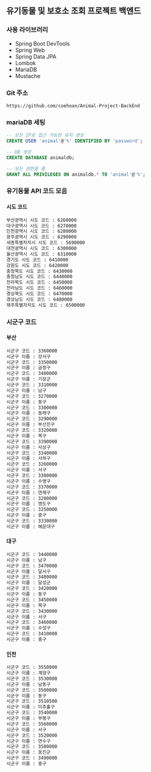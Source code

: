 ## 유기동물 및 보호소 조회 프로젝트 백엔드
### 사용 라이브러리
- Spring Boot DevTools
- Spring Web
- Spring Data JPA
- Lombok
- MariaDB
- Mustache

### Git 주소
```https://github.com/coehoan/Animal-Project-BackEnd```

### mariaDB 세팅
```sql
-- 모든 IP로 접근 가능한 유저 생성
CREATE USER 'animal'@'%' IDENTIFIED BY 'password';

-- DB 생성
CREATE DATABASE animaldb;

-- 모든 권한을 줌
GRANT ALL PRIVILEGES ON animaldb.* TO 'animal'@'%';
```

### 유기동물 API 코드 모음
#### 시도 코드
```txt
부산광역시 시도 코드 : 6260000
대구광역시 시도 코드 : 6270000
인천광역시 시도 코드 : 6280000
광주광역시 시도 코드 : 6290000
세종특별자치시 시도 코드 : 5690000
대전광역시 시도 코드 : 6300000
울산광역시 시도 코드 : 6310000
경기도 시도 코드 : 6410000
강원도 시도 코드 : 6420000
충청북도 시도 코드 : 6430000
충청남도 시도 코드 : 6440000
전라북도 시도 코드 : 6450000
전라남도 시도 코드 : 6460000
경상북도 시도 코드 : 6470000
경상남도 시도 코드 : 6480000
제주특별자치도 시도 코드 : 6500000
```
### 시군구 코드
#### 부산
```txt
시군구 코드 : 3360000
시군구 이름 : 강서구
시군구 코드 : 3350000
시군구 이름 : 금정구
시군구 코드 : 3400000
시군구 이름 : 기장군
시군구 코드 : 3310000
시군구 이름 : 남구
시군구 코드 : 3270000
시군구 이름 : 동구
시군구 코드 : 3300000
시군구 이름 : 동래구
시군구 코드 : 3290000
시군구 이름 : 부산진구
시군구 코드 : 3320000
시군구 이름 : 북구
시군구 코드 : 3390000
시군구 이름 : 사상구
시군구 코드 : 3340000
시군구 이름 : 사하구
시군구 코드 : 3260000
시군구 이름 : 서구
시군구 코드 : 3380000
시군구 이름 : 수영구
시군구 코드 : 3370000
시군구 이름 : 연제구
시군구 코드 : 3280000
시군구 이름 : 영도구
시군구 코드 : 3250000
시군구 이름 : 중구
시군구 코드 : 3330000
시군구 이름 : 해운대구
```
#### 대구
```txt
시군구 코드 : 3440000
시군구 이름 : 남구
시군구 코드 : 3470000
시군구 이름 : 달서구
시군구 코드 : 3480000
시군구 이름 : 달성군
시군구 코드 : 3420000
시군구 이름 : 동구
시군구 코드 : 3450000
시군구 이름 : 북구
시군구 코드 : 3430000
시군구 이름 : 서구
시군구 코드 : 3460000
시군구 이름 : 수성구
시군구 코드 : 3410000
시군구 이름 : 중구
```
#### 인천
```txt
시군구 코드 : 3550000
시군구 이름 : 계양구
시군구 코드 : 3530000
시군구 이름 : 남동구
시군구 코드 : 3500000
시군구 이름 : 동구
시군구 코드 : 3510500
시군구 이름 : 미추홀구
시군구 코드 : 3540000
시군구 이름 : 부평구
시군구 코드 : 3560000
시군구 이름 : 서구
시군구 코드 : 3520000
시군구 이름 : 연수구
시군구 코드 : 3580000
시군구 이름 : 옹진군
시군구 코드 : 3490000
시군구 이름 : 중구
```